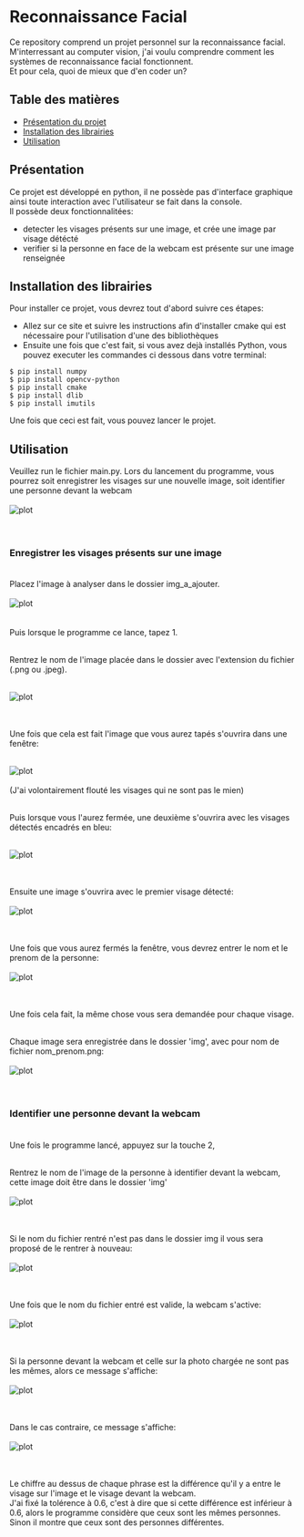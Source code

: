 # Reconnaissance Facial
Ce repository comprend un projet personnel sur la reconnaissance facial. <br>
M'interressant au computer vision, j'ai voulu comprendre comment les systèmes de reconnaissance facial fonctionnent.<br>
Et pour cela, quoi de mieux que d'en coder un? <br>

## Table des matières
* [Présentation du projet](#présentation)
* [Installation des librairies](#installation-des-librairies)
* [Utilisation](#utilisation)

## Présentation
Ce projet est développé en python, il ne possède pas d'interface graphique ainsi toute interaction avec l'utilisateur se fait dans la console. <br>
Il possède deux fonctionnalitées: 
* detecter les visages présents sur une image, et crée une image par visage détécté
* verifier si la personne en face de la webcam est présente sur une image renseignée

## Installation des librairies
Pour installer ce projet, vous devrez tout d'abord suivre ces étapes:

* Allez sur ce site et suivre les instructions afin d'installer cmake qui est nécessaire pour l'utilisation d'une des bibliothèques
* Ensuite une fois que c'est fait, si vous avez dejà installés Python, vous pouvez executer les commandes ci dessous dans votre terminal:

```
$ pip install numpy
$ pip install opencv-python
$ pip install cmake
$ pip install dlib
$ pip install imutils

```
Une fois que ceci est fait, vous pouvez lancer le projet.

## Utilisation
Veuillez run le fichier main.py.
Lors du lancement du programme, vous pourrez soit enregistrer les visages sur une nouvelle image, soit identifier une personne devant la webcam  <br> <br>
![plot](./img_readme/main_choix.PNG) <br> <br> <br>

### Enregistrer les visages présents sur une image <br> <br> 
Placez l'image à analyser dans le dossier img_a_ajouter.  <br> <br>
![plot](./img_readme/dossiers_img_1.PNG)  <br> <br> <br>
Puis lorsque le programme ce lance, tapez 1.  <br><br>

Rentrez le nom de l'image placée dans le dossier avec l'extension du fichier (.png ou .jpeg). <br> <br>

![plot](./img_readme/nom_fichier.PNG) <br> <br><br>

Une fois que cela est fait l'image que vous aurez tapés s'ouvrira dans une fenêtre:  <br><br>

![plot](./img_readme/famille_flou.png)  <br><br>
(J'ai volontairement flouté les visages qui ne sont pas le mien) <br> <br>

Puis lorsque vous l'aurez fermée, une deuxième s'ouvrira avec les visages détectés encadrés en bleu:  <br> <br>

![plot](./img_readme/famille_detect_flou.png)  <br> <br> <br>

Ensuite une image s'ouvrira avec le premier visage détecté:  <br><br>
![plot](./img_readme/img_coupee.PNG)  <br> <br> <br>

Une fois que vous aurez fermés la fenêtre, vous devrez entrer le nom et le prenom de la personne:  <br> <br>
![plot](./img_readme/shell_nom_prenom.PNG)  <br> <br> <br>

Une fois cela fait, la même chose vous sera demandée pour chaque visage. <br> <br>

Chaque image sera enregistrée dans le dossier 'img', avec pour nom de fichier nom_prenom.png:  <br> <br> 
![plot](./img_readme/dossiers_img_2.PNG) <br> <br><br>

### Identifier une personne devant la webcam <br><br>
Une fois le programme lancé, appuyez sur la touche 2, <br><br>

Rentrez le nom de l'image de la personne à identifier devant la webcam, cette image doit être dans le dossier 'img' <br><br>
![plot](./img_readme/webcam_fichier_img.PNG) <br><br><br>

Si le nom du fichier rentré n'est pas dans le dossier img il vous sera proposé de le rentrer à nouveau:<br><br>
![plot](./img_readme/erreur_nom_fichier.PNG) <br><br><br>

Une fois que le nom du fichier entré est valide, la webcam s'active: <br><br>
![plot](./img_readme/web.PNG) <br><br><br>

Si la personne devant la webcam et celle sur la photo chargée ne sont pas les mêmes, alors ce message s'affiche:<br><br>
![plot](./img_readme/shell_personne_differente.PNG) <br><br><br>

Dans le cas contraire, ce message s'affiche: <br><br>
![plot](./img_readme/shell_meme_personne.PNG) <br><br><br>

Le chiffre au dessus de chaque phrase est la différence qu'il y a entre le visage sur l'image et le visage devant la webcam. <br>
J'ai fixé la tolérence à 0.6, c'est à dire que si cette différence est inférieur à 0.6, alors le programme considère que ceux sont les mêmes personnes. <br>
Sinon il montre que ceux sont des personnes différentes.

